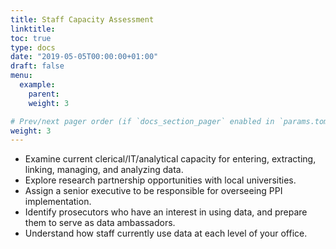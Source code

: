 ```yaml
---
title: Staff Capacity Assessment
linktitle:
toc: true
type: docs
date: "2019-05-05T00:00:00+01:00"
draft: false
menu:
  example:
    parent: 
    weight: 3

# Prev/next pager order (if `docs_section_pager` enabled in `params.toml`)
weight: 3
---
```


- Examine current clerical/IT/analytical capacity for entering, extracting, linking, managing, and analyzing data. 
- Explore research partnership opportunities with local universities. 
- Assign a senior executive to be responsible for overseeing PPI implementation. 
- Identify prosecutors who have an interest in using data, and prepare them to serve as data ambassadors. 
- Understand how staff currently use data at each level of your office.


